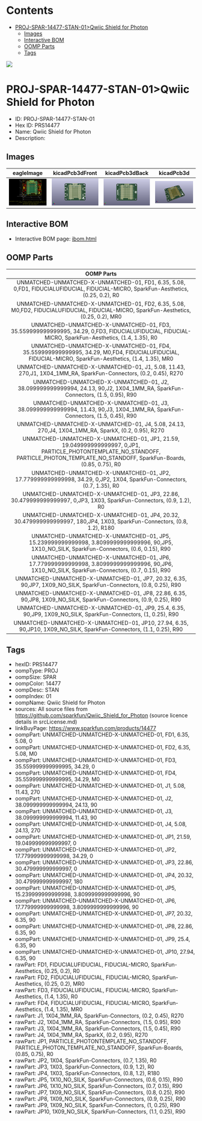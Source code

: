 



Contents
========

* [PROJ-SPAR-14477-STAN-01>Qwiic Shield for Photon](#proj-spar-14477-stan-01qwiic-shield-for-photon)
	* [Images](#images)
	* [Interactive BOM](#interactive-bom)
	* [OOMP Parts](#oomp-parts)
	* [Tags](#tags)
  
![][im]
# PROJ-SPAR-14477-STAN-01>Qwiic Shield for Photon

- ID: PROJ-SPAR-14477-STAN-01
- Hex ID: PRS14477
- Name: Qwiic Shield for Photon
- Description: 

## Images
  
  

|eagleImage|kicadPcb3dFront|kicadPcb3dBack|kicadPcb3d|
| :---: | :---: | :---: | :---: |
|[![eagleImage](eagleImage_140.png)](eagleImage_600.png)|[![kicadPcb3dFront](kicadPcb3dFront_140.png)](kicadPcb3dFront_600.png)|[![kicadPcb3dBack](kicadPcb3dBack_140.png)](kicadPcb3dBack_600.png)|[![kicadPcb3d](kicadPcb3d_140.png)](kicadPcb3d_600.png)|

## Interactive BOM

- Interactive BOM page: [ibom.html](kicad/bom/ibom.html)

## OOMP Parts
  

|OOMP Parts|
| :---: |
|UNMATCHED-UNMATCHED-X-UNMATCHED-01, FD1, 6.35, 5.08, 0,FD1, FIDUCIALUFIDUCIAL, FIDUCIAL-MICRO, SparkFun-Aesthetics, (0.25, 0.2), R0|
|UNMATCHED-UNMATCHED-X-UNMATCHED-01, FD2, 6.35, 5.08, M0,FD2, FIDUCIALUFIDUCIAL, FIDUCIAL-MICRO, SparkFun-Aesthetics, (0.25, 0.2), MR0|
|UNMATCHED-UNMATCHED-X-UNMATCHED-01, FD3, 35.559999999999995, 34.29, 0,FD3, FIDUCIALUFIDUCIAL, FIDUCIAL-MICRO, SparkFun-Aesthetics, (1.4, 1.35), R0|
|UNMATCHED-UNMATCHED-X-UNMATCHED-01, FD4, 35.559999999999995, 34.29, M0,FD4, FIDUCIALUFIDUCIAL, FIDUCIAL-MICRO, SparkFun-Aesthetics, (1.4, 1.35), MR0|
|UNMATCHED-UNMATCHED-X-UNMATCHED-01, J1, 5.08, 11.43, 270,J1, 1X04_1MM_RA, SparkFun-Connectors, (0.2, 0.45), R270|
|UNMATCHED-UNMATCHED-X-UNMATCHED-01, J2, 38.099999999999994, 24.13, 90,J2, 1X04_1MM_RA, SparkFun-Connectors, (1.5, 0.95), R90|
|UNMATCHED-UNMATCHED-X-UNMATCHED-01, J3, 38.099999999999994, 11.43, 90,J3, 1X04_1MM_RA, SparkFun-Connectors, (1.5, 0.45), R90|
|UNMATCHED-UNMATCHED-X-UNMATCHED-01, J4, 5.08, 24.13, 270,J4, 1X04_1MM_RA, SparkX, (0.2, 0.95), R270|
|UNMATCHED-UNMATCHED-X-UNMATCHED-01, JP1, 21.59, 19.049999999999997, 0,JP1, PARTICLE_PHOTONTEMPLATE_NO_STANDOFF, PARTICLE_PHOTON_TEMPLATE_NO_STANDOFF, SparkFun-Boards, (0.85, 0.75), R0|
|UNMATCHED-UNMATCHED-X-UNMATCHED-01, JP2, 17.779999999999998, 34.29, 0,JP2, 1X04, SparkFun-Connectors, (0.7, 1.35), R0|
|UNMATCHED-UNMATCHED-X-UNMATCHED-01, JP3, 22.86, 30.479999999999997, 0,JP3, 1X03, SparkFun-Connectors, (0.9, 1.2), R0|
|UNMATCHED-UNMATCHED-X-UNMATCHED-01, JP4, 20.32, 30.479999999999997, 180,JP4, 1X03, SparkFun-Connectors, (0.8, 1.2), R180|
|UNMATCHED-UNMATCHED-X-UNMATCHED-01, JP5, 15.239999999999998, 3.8099999999999996, 90,JP5, 1X10_NO_SILK, SparkFun-Connectors, (0.6, 0.15), R90|
|UNMATCHED-UNMATCHED-X-UNMATCHED-01, JP6, 17.779999999999998, 3.8099999999999996, 90,JP6, 1X10_NO_SILK, SparkFun-Connectors, (0.7, 0.15), R90|
|UNMATCHED-UNMATCHED-X-UNMATCHED-01, JP7, 20.32, 6.35, 90,JP7, 1X09_NO_SILK, SparkFun-Connectors, (0.8, 0.25), R90|
|UNMATCHED-UNMATCHED-X-UNMATCHED-01, JP8, 22.86, 6.35, 90,JP8, 1X09_NO_SILK, SparkFun-Connectors, (0.9, 0.25), R90|
|UNMATCHED-UNMATCHED-X-UNMATCHED-01, JP9, 25.4, 6.35, 90,JP9, 1X09_NO_SILK, SparkFun-Connectors, (1, 0.25), R90|
|UNMATCHED-UNMATCHED-X-UNMATCHED-01, JP10, 27.94, 6.35, 90,JP10, 1X09_NO_SILK, SparkFun-Connectors, (1.1, 0.25), R90|

## Tags

- hexID: PRS14477
- oompType: PROJ
- oompSize: SPAR
- oompColor: 14477
- oompDesc: STAN
- oompIndex: 01
- oompName: Qwiic Shield for Photon
- sources: All source files from https://github.com/sparkfun/Qwiic_Shield_for_Photon (source licence details in srcLicense.md)
- linkBuyPage: https://www.sparkfun.com/products/14477
- oompPart: UNMATCHED-UNMATCHED-X-UNMATCHED-01, FD1, 6.35, 5.08, 0
- oompPart: UNMATCHED-UNMATCHED-X-UNMATCHED-01, FD2, 6.35, 5.08, M0
- oompPart: UNMATCHED-UNMATCHED-X-UNMATCHED-01, FD3, 35.559999999999995, 34.29, 0
- oompPart: UNMATCHED-UNMATCHED-X-UNMATCHED-01, FD4, 35.559999999999995, 34.29, M0
- oompPart: UNMATCHED-UNMATCHED-X-UNMATCHED-01, J1, 5.08, 11.43, 270
- oompPart: UNMATCHED-UNMATCHED-X-UNMATCHED-01, J2, 38.099999999999994, 24.13, 90
- oompPart: UNMATCHED-UNMATCHED-X-UNMATCHED-01, J3, 38.099999999999994, 11.43, 90
- oompPart: UNMATCHED-UNMATCHED-X-UNMATCHED-01, J4, 5.08, 24.13, 270
- oompPart: UNMATCHED-UNMATCHED-X-UNMATCHED-01, JP1, 21.59, 19.049999999999997, 0
- oompPart: UNMATCHED-UNMATCHED-X-UNMATCHED-01, JP2, 17.779999999999998, 34.29, 0
- oompPart: UNMATCHED-UNMATCHED-X-UNMATCHED-01, JP3, 22.86, 30.479999999999997, 0
- oompPart: UNMATCHED-UNMATCHED-X-UNMATCHED-01, JP4, 20.32, 30.479999999999997, 180
- oompPart: UNMATCHED-UNMATCHED-X-UNMATCHED-01, JP5, 15.239999999999998, 3.8099999999999996, 90
- oompPart: UNMATCHED-UNMATCHED-X-UNMATCHED-01, JP6, 17.779999999999998, 3.8099999999999996, 90
- oompPart: UNMATCHED-UNMATCHED-X-UNMATCHED-01, JP7, 20.32, 6.35, 90
- oompPart: UNMATCHED-UNMATCHED-X-UNMATCHED-01, JP8, 22.86, 6.35, 90
- oompPart: UNMATCHED-UNMATCHED-X-UNMATCHED-01, JP9, 25.4, 6.35, 90
- oompPart: UNMATCHED-UNMATCHED-X-UNMATCHED-01, JP10, 27.94, 6.35, 90
- rawPart: FD1, FIDUCIALUFIDUCIAL, FIDUCIAL-MICRO, SparkFun-Aesthetics, (0.25, 0.2), R0
- rawPart: FD2, FIDUCIALUFIDUCIAL, FIDUCIAL-MICRO, SparkFun-Aesthetics, (0.25, 0.2), MR0
- rawPart: FD3, FIDUCIALUFIDUCIAL, FIDUCIAL-MICRO, SparkFun-Aesthetics, (1.4, 1.35), R0
- rawPart: FD4, FIDUCIALUFIDUCIAL, FIDUCIAL-MICRO, SparkFun-Aesthetics, (1.4, 1.35), MR0
- rawPart: J1, 1X04_1MM_RA, SparkFun-Connectors, (0.2, 0.45), R270
- rawPart: J2, 1X04_1MM_RA, SparkFun-Connectors, (1.5, 0.95), R90
- rawPart: J3, 1X04_1MM_RA, SparkFun-Connectors, (1.5, 0.45), R90
- rawPart: J4, 1X04_1MM_RA, SparkX, (0.2, 0.95), R270
- rawPart: JP1, PARTICLE_PHOTONTEMPLATE_NO_STANDOFF, PARTICLE_PHOTON_TEMPLATE_NO_STANDOFF, SparkFun-Boards, (0.85, 0.75), R0
- rawPart: JP2, 1X04, SparkFun-Connectors, (0.7, 1.35), R0
- rawPart: JP3, 1X03, SparkFun-Connectors, (0.9, 1.2), R0
- rawPart: JP4, 1X03, SparkFun-Connectors, (0.8, 1.2), R180
- rawPart: JP5, 1X10_NO_SILK, SparkFun-Connectors, (0.6, 0.15), R90
- rawPart: JP6, 1X10_NO_SILK, SparkFun-Connectors, (0.7, 0.15), R90
- rawPart: JP7, 1X09_NO_SILK, SparkFun-Connectors, (0.8, 0.25), R90
- rawPart: JP8, 1X09_NO_SILK, SparkFun-Connectors, (0.9, 0.25), R90
- rawPart: JP9, 1X09_NO_SILK, SparkFun-Connectors, (1, 0.25), R90
- rawPart: JP10, 1X09_NO_SILK, SparkFun-Connectors, (1.1, 0.25), R90



[im]: kicadPcb3d_450.png
